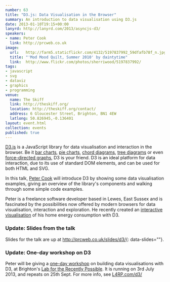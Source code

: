 ```yaml
---
number: 63
title: "D3.js: Data Visualisation in the Browser"
summary: An introduction to data visualisation using D3.js
date: 2013-01-10T19:15+00:00
lanyrd: http://lanyrd.com/2013/asyncjs-d3/
speakers:
- name: Peter Cook
  link: http://prcweb.co.uk
image:
  url:   http://farm5.staticflickr.com/4132/5197837992_59dfafb78f_n.jpg
  title: "'Mod Mood Quilt, Summer 2010' by daintytime"
  link:  http://www.flickr.com/photos/sherriwood/5197837992/
tags:
- javascript
- svg
- dataviz
- graphics
- programming
venue:
  name: The Skiff
  link: http://theskiff.org/
  location: http://theskiff.org/contact/
  address: 6 Gloucester Street, Brighton, BN1 4EW
  latlong: 50.826945,-0.136401
layout: event.html
collection: events
published: true
---
```


[D3.js][d3.js] is a JavaScript library for data visualisation and interaction in the browser. Be it [bar charts][barcharts], [pie charts][piecharts], [chord diagrams][chorddiagrams], [tree diagrams][treediagrams] or even [force-directed graphs][forcedirected], D3 is your friend. D3 is an ideal platform for data interaction, due to its use of standard DOM elements, and can be used for both HTML and SVG.

In this talk, [Peter Cook][peter] will introduce D3 by showing some data visualisation examples, giving an overview of the library's components and walking through some simple code examples.

Peter is a freelance software developer based in Lewes, East Sussex and is fascinated by the possibilities now offered by modern browsers for data visualisation, interaction and exploration. He recently created an [interactive visualisation][energy] of his home energy consumption with D3.


### Update: Slides from the talk

Slides for the talk are up at
<http://prcweb.co.uk/slides/d3/>{: data-slides=""}.


### Update: One-day workshop on D3

Peter will be giving a [one-day workshop](http://L4RP.com/d3/) on building data visualisations with D3, at Brighton's [Lab for the Recently Possible](http://L4RP.com). It is running on 3rd July 2013, and repeats on 25th Sept. For more info, see [L4RP.com/d3/](http://L4RP.com/d3/)


[d3.js]: http://d3js.org/
[barcharts]: http://bl.ocks.org/3885304
[piecharts]: http://bl.ocks.org/3887235
[chorddiagrams]: http://bl.ocks.org/4062006
[treediagrams]: http://bl.ocks.org/4063550
[forcedirected]: http://bl.ocks.org/4062045
[peter]: http://prcweb.co.uk
[energy]: http://www.prcweb.co.uk/lab/energy
